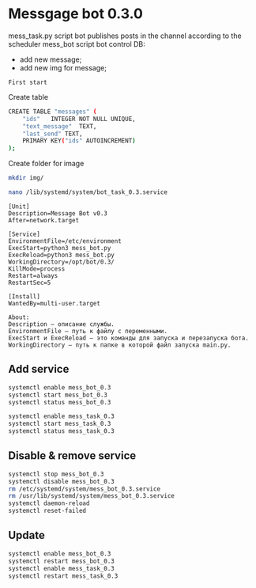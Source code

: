 # Messgage bot 0.3.0
mess_task.py script bot publishes posts in the channel according to the scheduler
mess_bot script bot control DB:
- add new message;
- add new img for message;
```text
First start
```
Create table
```bash
CREATE TABLE "messages" (
	"ids"	INTEGER NOT NULL UNIQUE,
	"text_message"	TEXT,
	"last_send"	TEXT,
	PRIMARY KEY("ids" AUTOINCREMENT)
);
```
Create folder for image
```bash
mkdir img/
```


```bash
nano /lib/systemd/system/bot_task_0.3.service
```
```text
[Unit]
Description=Message Bot v0.3
After=network.target

[Service]
EnvironmentFile=/etc/environment
ExecStart=python3 mess_bot.py
ExecReload=python3 mess_bot.py
WorkingDirectory=/opt/bot/0.3/
KillMode=process
Restart=always
RestartSec=5

[Install]
WantedBy=multi-user.target
```
```text
About:
Description — описание службы.
EnvironmentFile — путь к файлу с переменными.
ExecStart и ExecReload — это команды для запуска и перезапуска бота.
WorkingDirectory — путь к папке в которой файл запуска main.py.
```
## Add service
```bash
systemctl enable mess_bot_0.3
systemctl start mess_bot_0.3
systemctl status mess_bot_0.3

systemctl enable mess_task_0.3
systemctl start mess_task_0.3
systemctl status mess_task_0.3
```
## Disable & remove service
```bash
systemctl stop mess_bot_0.3
systemctl disable mess_bot_0.3
rm /etc/systemd/system/mess_bot_0.3.service
rm /usr/lib/systemd/system/mess_bot_0.3.service
systemctl daemon-reload
systemctl reset-failed
```

## Update
```bash
systemctl enable mess_bot_0.3
systemctl restart mess_bot_0.3
systemctl enable mess_task_0.3
systemctl restart mess_task_0.3
```
